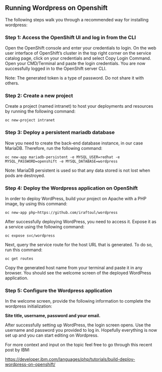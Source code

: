 ## Running Wordpress on Openshift

The following steps walk you through a recommended way for installing wordpress:

### Step 1: Access the OpenShift UI and log in from the CLI

Open the OpenShift console and enter your credentials to login. On the web user interface of OpenShift’s cluster in the top right corner on the service catalog page, click on your credentials and select Copy Login Command. Open your CMD/Terminal and paste the login credentials. You are now successfully logged in to the OpenShift server CLI.

Note: The generated token is a type of password. Do not share it with others.

### Step 2: Create a new project

Create a project (named intranet) to host your deployments and resources by running the following command:

```
oc new-project intranet
```

### Step 3: Deploy a persistent mariadb database

Now you need to create the back-end database instance, in our case MariaDB. Therefore, run the following command:

```
oc new-app mariadb-persistent -e MYSQL_USER=redhat -e MYSQL_PASSWORD=openshift -e MYSQL_DATABASE=wordpress
```

Note: MariaDB persistent is used so that any data stored is not lost when pods are destroyed.

### Step 4: Deploy the Wordpress application on OpenShift

In order to deploy WordPress, build your project on Apache with a PHP image, by using this command:

```
oc new-app php~https://github.com/iraftoul/wordpress
```

After successfully deploying WordPress, you need to access it. Expose it as a service using the following command:

```
oc expose svc/wordpress
```

Next, query the service route for the host URL that is generated. To do so, run this command:

```
oc get routes
```

Copy the generated host name from your terminal and paste it in any browser. You should see the welcome screen of the deployed WordPress application.

### Step 5: Configure the Wordpress application

In the welcome screen, provide the following information to complete the wordpress initialization:

****Site title, username, password and your email.****

After successfully setting up WordPress, the login screen opens. Use the username and password you provided to log in. Hopefully everything is now set up and you can start editing on Wordpress.

For more context and input on the topic feel free to go through this recent post by IBM:

https://developer.ibm.com/languages/php/tutorials/build-deploy-wordpress-on-openshift/
